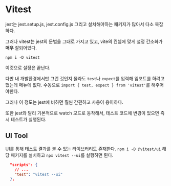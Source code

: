 # Vitest

jest는 jest.setup.js, jest.config.js 그리고 설치해야하는 패키지가 많아서 다소 복잡하다.

그러나 vitest는 jest의 문법을 그대로 가지고 있고, vite의 컨셉에 맞게 설정 간소화가 **매우** 잘되어있다.

`npm i -D vitest`

이것으로 설정은 끝난다.

다만 내 개발환경에서만 그런 것인지 몰라도 `test`나 `expect`를 입력해 임포트를 하려고 했는데 메뉴에 없다. 수동으로 `import { test, expect } from 'vitest'`를 해주어야한다.

그러나 이 정도는 jest에 비하면 훨씬 간편하고 사용이 용이하다.

또한 jest와 달리 기본적으로 watch 모드로 동작해서, 테스트 코드에 변경이 있으면 즉시 테스트가 실행된다.

## UI Tool

UI를 통해 테스트 결과를 볼 수 있는 라이브러리도 존재한다.
`npm i -D @vitest/ui`
해당 패키지를 설치하고 `npx vitest --ui`를 실행하면 된다.

```json
  "scripts": {
	// ...
    "test": "vitest --ui"
  },
```